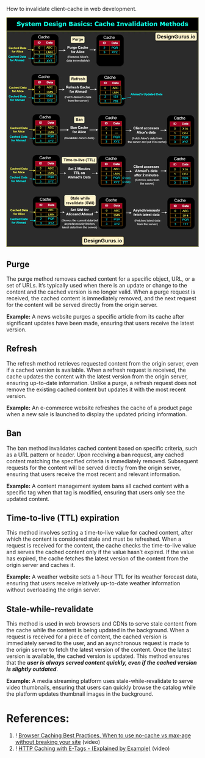 How to invalidate client-cache in web development. 

![Pasted image 20231014172348](../../../../../_Attachments/Pasted%20image%2020231014172348.png)

## Purge

The purge method removes cached content for a specific object, URL, or a set of URLs. It’s typically used when there is an update or change to the content and the cached version is no longer valid. When a purge request is received, the cached content is immediately removed, and the next request for the content will be served directly from the origin server.

**Example:** A news website purges a specific article from its cache after significant updates have been made, ensuring that users receive the latest version.

## Refresh

The refresh method retrieves requested content from the origin server, even if a cached version is available. When a refresh request is received, the cache updates the content with the latest version from the origin server, ensuring up-to-date information. Unlike a purge, a refresh request does not remove the existing cached content but updates it with the most recent version.

**Example:** An e-commerce website refreshes the cache of a product page when a new sale is launched to display the updated pricing information.

## Ban

The ban method invalidates cached content based on specific criteria, such as a URL pattern or header. Upon receiving a ban request, any cached content matching the specified criteria is immediately removed. Subsequent requests for the content will be served directly from the origin server, ensuring that users receive the most recent and relevant information.

**Example:** A content management system bans all cached content with a specific tag when that tag is modified, ensuring that users only see the updated content.

## Time-to-live (TTL) expiration

This method involves setting a time-to-live value for cached content, after which the content is considered stale and must be refreshed. When a request is received for the content, the cache checks the time-to-live value and serves the cached content only if the value hasn’t expired. If the value has expired, the cache fetches the latest version of the content from the origin server and caches it.

**Example:** A weather website sets a 1-hour TTL for its weather forecast data, ensuring that users receive relatively up-to-date weather information without overloading the origin server.

## Stale-while-revalidate

This method is used in web browsers and CDNs to serve stale content from the cache while the content is being updated in the background. When a request is received for a piece of content, the cached version is immediately served to the user, and an asynchronous request is made to the origin server to fetch the latest version of the content. Once the latest version is available, the cached version is updated. This method ensures that the ***user is always served content quickly, even if the cached version is slightly outdated***.

**Example:** A media streaming platform uses stale-while-revalidate to serve video thumbnails, ensuring that users can quickly browse the catalog while the platform updates thumbnail images in the background.

# References:

1. ! [Browser Caching Best Practices, When to use no-cache vs max-age without breaking your site](https://www.youtube.com/watch?v=z4XdfFscxSk&list=PLQnljOFTspQV1emqxKbcP5esAf4zpqWpe&index=29) (video)
2. ! [HTTP Caching with E-Tags - (Explained by Example)](https://www.youtube.com/watch?v=TgZnpp5wJWU&list=PLQnljOFTspQXOkIpdwjsMlVqkIffdqZ2K&index=62) (video)